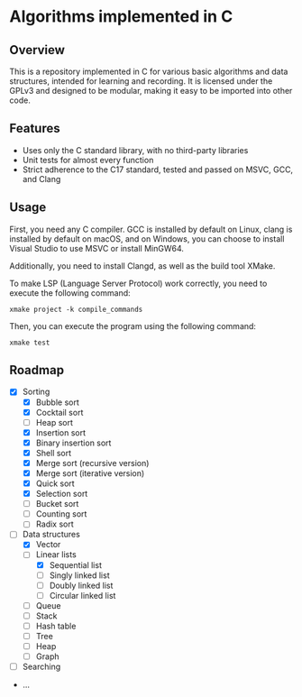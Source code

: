 # Algorithms implemented in C

## Overview
This is a repository implemented in C for various basic algorithms and data structures, intended for learning and recording. It is licensed under the GPLv3 and designed to be modular, making it easy to be imported into other code.

## Features
- Uses only the C standard library, with no third-party libraries
- Unit tests for almost every function
- Strict adherence to the C17 standard, tested and passed on MSVC, GCC, and Clang

## Usage
First, you need any C compiler. GCC is installed by default on Linux, clang is installed by default on macOS, and on Windows, you can choose to install Visual Studio to use MSVC or install MinGW64.

Additionally, you need to install Clangd, as well as the build tool XMake.

To make LSP (Language Server Protocol) work correctly, you need to execute the following command:

```shell
xmake project -k compile_commands
```

Then, you can execute the program using the following command:

```shell
xmake test
```

## Roadmap
- [x] Sorting
  - [x] Bubble sort
  - [x] Cocktail sort
  - [ ] Heap sort
  - [x] Insertion sort
  - [x] Binary insertion sort
  - [x] Shell sort
  - [x] Merge sort (recursive version)
  - [x] Merge sort (iterative version)
  - [x] Quick sort
  - [x] Selection sort
  - [ ] Bucket sort
  - [ ] Counting sort
  - [ ] Radix sort
- [ ] Data structures
  - [x] Vector
  - [ ] Linear lists
    - [x] Sequential list
    - [ ] Singly linked list
    - [ ] Doubly linked list
    - [ ] Circular linked list
  - [ ] Queue
  - [ ] Stack
  - [ ] Hash table
  - [ ] Tree
  - [ ] Heap
  - [ ] Graph
- [ ] Searching
- ...

